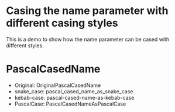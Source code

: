 # Casing the name parameter with different casing styles

This is a demo to show how the name parameter can be cased with different styles.

# PascalCasedName

- Original: OriginalPascalCasedName
- snake_case: pascal_cased_name_as_snake_case
- kebab-case: pascal-cased-name-as-kebab-case
- PascalCase: PascalCasedNameAsPascalCase